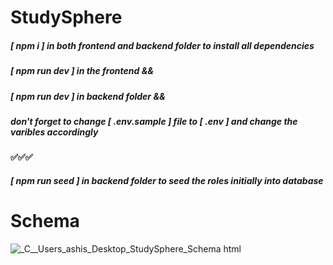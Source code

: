 # StudySphere

##### [ npm i ] in both frontend and backend folder to install all dependencies

##### [ npm run dev ] in the frontend &&
##### [ npm run dev ] in backend folder &&
##### don't forget to change [ .env.sample ] file to [ .env ] and change the varibles accordingly
#### ✅✅✅
##### [ npm run seed ] in backend folder to seed the roles initially into database

# Schema

![_C__Users_ashis_Desktop_StudySphere_Schema html](https://github.com/user-attachments/assets/fc7a1238-28e0-4ff3-890a-f80957c5e090)
